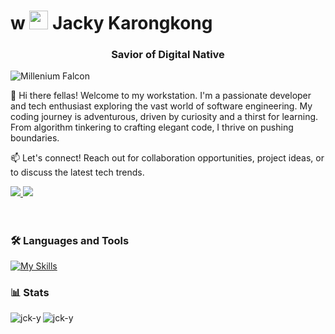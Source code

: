 <!-- # <img width="30" src="https://cdn3.emoji.gg/emojis/84541-meat.gif"> Jacky Karongkong -->
<!-- # <img width="30" src="https://cdn3.emoji.gg/emojis/46910-na-crownowner.png"> Jacky Karongkong -->

<h1 align="left">w
  <img width="30" src="https://cdn3.emoji.gg/emojis/84541-meat.gif">
  Jacky Karongkong</h1>

<h3 align="center">Savior of Digital Native</h3>

<!-- <img style="margin-left: 20px" align="right" width="400" src="https://github.com/jck-y/Profile/issues/1#issue-3365926319" alt="Millenium Falcon"> -->

<img src="https://art.pixilart.com/11cde8a96d05769.gif" alt="Millenium Falcon">

👋 Hi there fellas! Welcome to my workstation. I'm a passionate developer and tech enthusiast exploring the vast world of software engineering. My coding journey is adventurous, driven by curiosity and a thirst for learning. From algorithm tinkering to crafting elegant code, I thrive on pushing boundaries.

📫 Let's connect! Reach out for collaboration opportunities, project ideas, or to discuss the latest tech trends.
<div align="left"> 
  <a href="mailto:j13karongkong@gmail.com">
    <img src="https://img.shields.io/badge/Gmail-333333?style=for-the-badge&logo=gmail&logoColor=red" />
  </a>
  <a href="https://www.linkedin.com/in/jacky-karongkong-70a896293/" target="_blank">
    <img src="https://img.shields.io/badge/LinkedIn-0077B5?style=for-the-badge&logo=linkedin&logoColor=white" target="_blank" />
  </a>
  <!--
  <a href="https://salesp07.github.io" target="_blank">
     <img src="https://img.shields.io/badge/Portfolio-FF5722?style=for-the-badge&logo=todoist&logoColor=white" target="_blank" />
  </a>
  -->
</div>
<br>

#

### 🛠️ Languages and Tools
[![My Skills](https://skillicons.dev/icons?i=html,css,js,react,tailwind,nodejs,express,mysql,postgres,mongodb,postman,figma,gcp)](https://skillicons.dev)
<br>


### 📊 Stats

<p><img align="left" src="https://github-readme-stats.vercel.app/api?username=jck-y&show_icons=true&theme=tokyonight&locale=en" alt="jck-y" /></p>

<p><img align="left" src="https://github-readme-stats.vercel.app/api/top-langs?username=jck-y&show_icons=true&theme=tokyonight&locale=en&layout=compact" alt="jck-y" /></p>

<!--
<img align="left" alt="HTML" width="40px" style="padding-right: 100px" src="https://cdn.jsdelivr.net/gh/devicons/devicon@latest/icons/html5/html5-original.svg" />
<img align="left" alt="HTML" width="40px" style="padding-right: 100px" src="https://cdn.jsdelivr.net/gh/devicons/devicon@latest/icons/css3/css3-original.svg" />
<img align="left" alt="HTML" width="40px" style="padding-right: 100px" src="https://cdn.jsdelivr.net/gh/devicons/devicon@latest/icons/javascript/javascript-original.svg" />
<img align="left" alt="HTML" width="40px" style="padding-right: 10px" src="https://cdn.jsdelivr.net/gh/devicons/devicon@latest/icons/react/react-original.svg" />
<img align="left" alt="HTML" width="40px" style="padding-right: 10px" src="https://cdn.jsdelivr.net/gh/devicons/devicon@latest/icons/tailwindcss/tailwindcss-original.svg" />
<img align="left" alt="HTML" width="50px" style="padding-right: 10px" src="https://cdn.jsdelivr.net/gh/devicons/devicon@latest/icons/mongodb/mongodb-original-wordmark.svg" />          
<img align="left" alt="HTML" width="45px" style="padding-right: 10px"   src="https://cdn.jsdelivr.net/gh/devicons/devicon@latest/icons/mysql/mysql-original-wordmark.svg" />
<img align="left" alt="HTML" width="40px" style="padding-right: 10px" src="https://cdn.jsdelivr.net/gh/devicons/devicon@latest/icons/nodejs/nodejs-original-wordmark.svg" />
<img align="left" alt="HTML" width="40px" style="padding-right: 10px" src="https://cdn.jsdelivr.net/gh/devicons/devicon@latest/icons/express/express-original.svg" />         
<img align="left" alt="HTML" width="35px" style="padding-right: 10px" src="https://cdn.jsdelivr.net/gh/devicons/devicon@latest/icons/figma/figma-original.svg" />
-->
